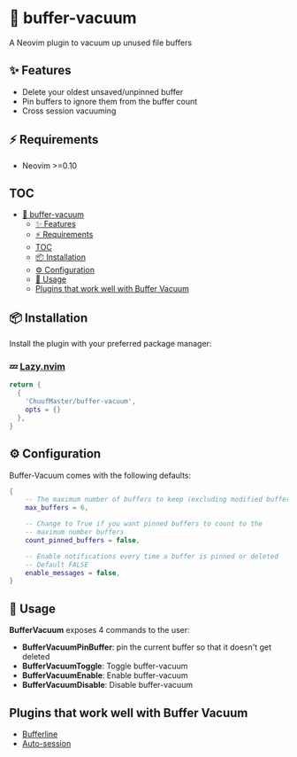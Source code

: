 # 🧹 buffer-vacuum

A Neovim plugin to vacuum up unused file buffers

## ✨ Features

- Delete your oldest unsaved/unpinned buffer
- Pin buffers to ignore them from the buffer count
- Cross session vacuuming

## ⚡️ Requirements

- Neovim >=0.10

## TOC

- [🧹 buffer-vacuum](<#-buffer-vacuum>)
  - [✨ Features](<#-features>)
  - [⚡️ Requirements](<#%EF%B8%8F-requirements>)
  - [TOC](<#toc>)
  - [📦 Installation](<#-installation>)
  - [⚙️ Configuration](<#%EF%B8%8F-configuration>)
  - [🚀 Usage](<#-usage>)
  - [Plugins that work well with Buffer Vacuum](<#plugins-that-work-well-with-buffer-vacuum>)

## 📦 Installation

Install the plugin with your preferred package manager:

### 💤 [Lazy.nvim](https://github/folke/lazy.nvim)

```lua
return {
  {
    'ChuufMaster/buffer-vacuum',
    opts = {}
  },
}
```

## ⚙️ Configuration

Buffer-Vacuum comes with the following defaults:

```lua
{
    -- The maximum number of buffers to keep (excluding modified buffer)
    max_buffers = 6,

    -- Change to True if you want pinned buffers to count to the
    -- maximum number buffers
    count_pinned_buffers = false,

    -- Enable notifications every time a buffer is pinned or deleted
    -- Default FALSE
    enable_messages = false,
}
```

## 🚀 Usage

**BufferVacuum** exposes 4 commands to the user:

- **BufferVacuumPinBuffer**: pin the current buffer so that it doesn't get
  deleted
- **BufferVacuumToggle**: Toggle buffer-vacuum
- **BufferVacuumEnable**: Enable buffer-vacuum
- **BufferVacuumDisable**: Disable buffer-vacuum

## Plugins that work well with Buffer Vacuum

- [Bufferline](https://github.com/akinsho/bufferline.nvim)
- [Auto-session](https://github.com/rmagatti/auto-session?tab=readme-ov-file)
